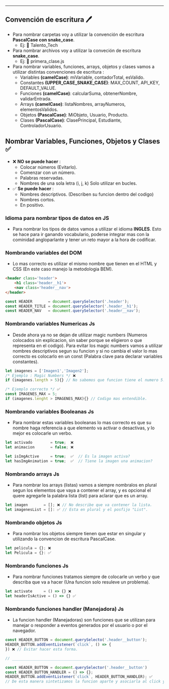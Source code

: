 ---
## Convención de escritura 🖊️
- Para nombrar carpetas voy a utilizar la convención de escritura **PascalCase con snake_case**.
	- Ej: 📁 Talento_Tech
- Para nombrar archivos voy a utilizar la conveción de escritura **snake_case**.
	- Ej: 📄 primera_clase.js
- Para nombrar variables, funciones, arrays, objetos y clases vamos a utilizar distintas convenciones de escritura :
	- Variables **(camelCase)**: miVariable, contadorTotal, esValido.
	- Constantes **(UPPER_CASE_SNAKE_CASE)**: MAX_COUNT, API_KEY, DEFAULT_VALUE.
	- Funciones **(camelCase)**: calcularSuma, obtenerNombre, validarEntrada.
	- Arrays **(camelCase)**: listaNombres, arrayNumeros, elementosValidos.
	- Objetos **(PascalCase)**: MiObjeto, Usuario, Producto.
	- Clases **(PascalCase)**: ClasePrincipal, Estudiante, ControladorUsuario.

## Nombrar Variables, Funciones, Objetos y Clases ✅
- ❌ **NO se puede hacer** :
	- Colocar números (Evitarlo).
	- Comenzar con un número.
	- Palabras reservadas.
	- Nombres de una sola letra (i, j, k) Solo utilizar en bucles.
- ✅ **Se puede hacer** :
	- Nombres descriptivos. (Describen su funcion dentro del codigo)
	- Nombres cortos.
	- En positivo.

### Idioma para nombrar tipos de datos en JS
- Para nombrar los tipos de datos vamos a utilizar el idioma **INGLES**. Esto se hace para ir ganando vocabulario, poderse integrar mas con la cominidad angloparlante y tener un reto mayor a la hora de codificar.

### Nombrando variables del DOM
- Lo mas correcto es utilizar el mismo nombre que tienen en el HTML y CSS (En este caso manejo la metodologia BEM).

```html
<header class='header'>
    <h1 class='header__h1'>
    <nav class='header__nav'>
</header>
```

```javascript
const HEADER       = document.querySelector('.header');
const HEADER_TITLE = document.querySelector('.header__h1');
const HEADER_NAV   = document.querySelector('.header__nav');
```

### Nombrando variables Numericas Js
- Desde ahora ya no se dejan de utilizar magic numbers (Numeros colocados sin explicacion, sin saber porque se eligieron o que representa en el codigo). Para evitar los magic numbers vamos a utilizar nombres descriptivos segun su funcion y si no cambia el valor lo mas correcto es colocarlo en un const (Palabra clave para declarar variables constantes).

```javascript
let imagenes = ['Imagen1','Imagen2'];
/* Ejemplo : Magic Numbers */ ❌
if (imagenes.length > 5){} // No sabemos que funcion tiene el numero 5.

/* Ejemplo correcto */ ✅
const IMAGENES_MAX = 5;
if (imagenes.lenght > IMAGENES_MAX){} // Codigo mas entendible.
```

### Nombrando variables Booleanas Js
- Para nombrar estas variables booleanas lo mas correcto es que su nombre haga referencia a que elemento va activar o desactivas, y lo mejor es colocarle un verbo.

```javascript
let activado        = true;  ❌
let animacion       = false; ❌

let isImgActive     = true;  ✅  // Es la imagen activa?
let hasImgAnimation = true;  ✅  // Tiene la imagen una animacion?
```

### Nombrando arrays Js
- Para nombrar los arrays (listas) vamos a siempre nombralos en plural segun los elementos que vaya a contener el array, y es opcional el quere agregarle la palabra lista (list) para aclarar que es un array.

```javascript
let imagen       = []; ❌ // No describe que va contener la lista.
let imagenesList = []: ✅ // Esta en plural y el posfijo "List".
```

### Nombrando objetos Js
- Para nombrar los objetos siempre tienen que estar en singular y utilizando la convencion de escritura PascalCase.

```javascript
let pelicula = {}; ❌
let Pelicula = {}: ✅
```

### Nombrando funciones Js
- Para nombrar funciones tratamos siempre de colocarle un verbo y que describa que va a hacer (Una funcion solo resuleve un problema).

```javascript
let activate     = () => {} ❌
let headerIsActive = () => {} ✅
```

### Nombrando funciones handler (Manejadora) Js
- La funcion handler (Manejadoras) son funciones que se utilizan para manejar o responder a eventos generados por el usuario o por el navegador.

```javascript
const HEADER_BUTTON = document.querySelecto('.header__button');
HEADER_BUTTON.addEventListener(`click`, () => {
}) ❌ // Evitar hacer esta forma.

// _____________________________________________________________

const HEADER_BUTTON = document.querySelector('.header__button')
const HEADER_BUTTON_HANDLER = () => {};
HEADER_BUTTON.addEventListener(`click`, HEADER_BUTTON_HANDLER); ✅
// De esta manera sintetizamos la funcion aparte y asociarla al click y nos ayuda en el manejo de React Js
```